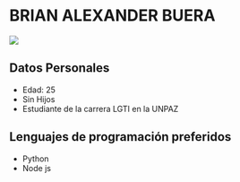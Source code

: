 # BRIAN ALEXANDER BUERA 
![](https://github.com/Braibuera1/presentacion-personal/blob/main/Imagen/Yo.jpg?raw=true)
## Datos Personales 
- Edad: 25
- Sin Hijos
- Estudiante de la carrera LGTI en la UNPAZ
## Lenguajes de programación preferidos 
- Python
- Node js
